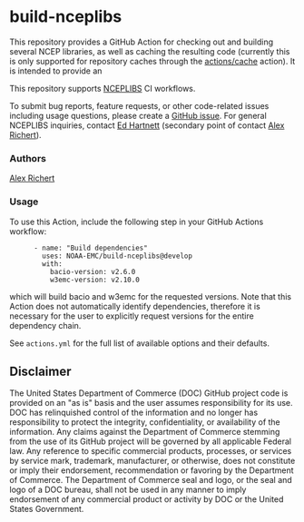 # build-nceplibs

This repository provides a GitHub Action for checking out and building several
NCEP libraries, as well as caching the resulting code 
(currently this is only supported for repository caches through the 
[actions/cache](https://github.com/actions/cache) action). It is intended to
provide an 

This repository supports [NCEPLIBS](https://github.com/NOAA-EMC/NCEPLIBS) CI
workflows.

To submit bug reports, feature requests, or other code-related issues including
usage questions, please create a [GitHub
issue](https://github.com/NOAA-EMC/build-nceplibs/issues). For general
NCEPLIBS inquiries, contact [Ed Hartnett](mailto:edward.hartnett@noaa.gov)
(secondary point of contact [Alex Richert](mailto:alexander.richert@noaa.gov)).

### Authors

[Alex Richert](mailto:alexander.richert@noaa.gov)

### Usage

To use this Action, include the following step in your GitHub Actions workflow:
```
      - name: "Build dependencies"
        uses: NOAA-EMC/build-nceplibs@develop
        with:
          bacio-version: v2.6.0
          w3emc-version: v2.10.0
```
which will build bacio and w3emc for the requested versions. Note that this
Action does not automatically identify dependencies, therefore it is necessary 
for the user to explicitly request versions for the entire dependency chain.

See `actions.yml` for the full list of available options and their defaults.

## Disclaimer

The United States Department of Commerce (DOC) GitHub project code is provided
on an "as is" basis and the user assumes responsibility for its use. DOC has
relinquished control of the information and no longer has responsibility to
protect the integrity, confidentiality, or availability of the information. Any
claims against the Department of Commerce stemming from the use of its GitHub
project will be governed by all applicable Federal law. Any reference to
specific commercial products, processes, or services by service mark, trademark,
manufacturer, or otherwise, does not constitute or imply their endorsement,
recommendation or favoring by the Department of Commerce. The Department of
Commerce seal and logo, or the seal and logo of a DOC bureau, shall not be used
in any manner to imply endorsement of any commercial product or activity by DOC
or the United States Government.
